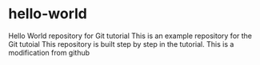 # hello-world
Hello World repository for Git tutorial
This is an example repository for the Git tutoial
This repository is built step by step in the tutorial.
This is a modification from github 

